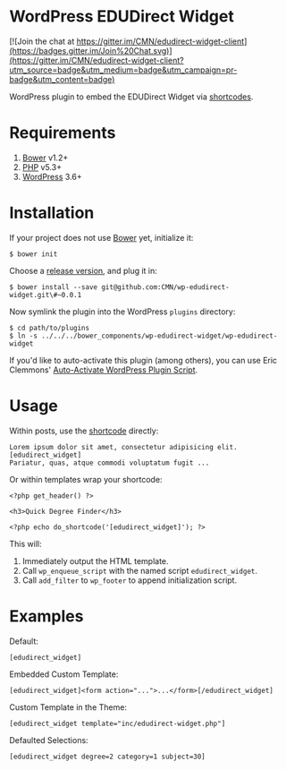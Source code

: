 WordPress EDUDirect Widget
==========================

[![Join the chat at https://gitter.im/CMN/edudirect-widget-client](https://badges.gitter.im/Join%20Chat.svg)](https://gitter.im/CMN/edudirect-widget-client?utm_source=badge&utm_medium=badge&utm_campaign=pr-badge&utm_content=badge)

WordPress plugin to embed the EDUDirect Widget via [shortcodes][5].


# Requirements

1. [Bower][1] v1.2+
2. [PHP][2] v5.3+
3. [WordPress][3] 3.6+


# Installation

If your project does not use [Bower][1] yet, initialize it:

    $ bower init

Choose a [release version][4], and plug it in:

    $ bower install --save git@github.com:CMN/wp-edudirect-widget.git\#~0.0.1

Now symlink the plugin into the WordPress `plugins` directory:

    $ cd path/to/plugins
    $ ln -s ../../../bower_components/wp-edudirect-widget/wp-edudirect-widget


If you'd like to auto-activate this plugin (among others), you can use
Eric Clemmons' [Auto-Activate WordPress Plugin Script][6].


# Usage

Within posts, use the [shortcode][5] directly:

    Lorem ipsum dolor sit amet, consectetur adipisicing elit.
    [edudirect_widget]
    Pariatur, quas, atque commodi voluptatum fugit ...


Or within templates wrap your shortcode:

    <?php get_header() ?>

    <h3>Quick Degree Finder</h3>

    <?php echo do_shortcode('[edudirect_widget]'); ?>


This will:

1. Immediately output the HTML template.
2. Call `wp_enqueue_script` with the named script `edudirect_widget`.
3. Call `add_filter` to `wp_footer` to append initialization script.


# Examples

Default:

    [edudirect_widget]

Embedded Custom Template:

    [edudirect_widget]<form action="...">...</form>[/edudirect_widget]

Custom Template in the Theme:

    [edudirect_widget template="inc/edudirect-widget.php"]

Defaulted Selections:

    [edudirect_widget degree=2 category=1 subject=30]



[1]: http://bower.io/
[2]: http://www.php.net/
[3]: http://wordpress.org/
[4]: https://github.com/CMN/wp-edudirect-widget/releases
[5]: http://codex.wordpress.org/Shortcode_API
[6]: https://gist.github.com/ericclemmons/6275346
